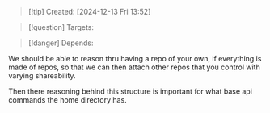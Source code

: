
>[!tip] Created: [2024-12-13 Fri 13:52]

>[!question] Targets: 

>[!danger] Depends: 

We should be able to reason thru having a repo of your own, if everything is made of repos, so that we can then attach other repos that you control with varying shareability.

Then there reasoning behind this structure is important for what base api commands the home directory has.